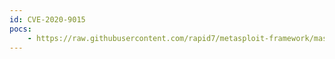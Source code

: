 ```yaml
---
id: CVE-2020-9015
pocs:
    - https://raw.githubusercontent.com/rapid7/metasploit-framework/master/modules/exploits/unix/ssh/arista_tacplus_shell.rb
---
```

